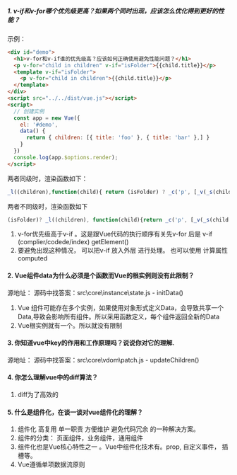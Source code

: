##### 1. v-if和v-for哪个优先级更高？如果两个同时出现，应该怎么优化得到更好的性能？
示例：
```html
<div id="demo">
  <h1>v-for和v-if谁的优先级高？应该如何正确使用避免性能问题？</h1>
  <p v-for="child in children" v-if="isFolder">{{child.title}}</p>
  <template v-if="isFolder">
    <p v-for="child in children">{{child.title}}</p>
  </template>
</div>
<script src="../../dist/vue.js"></script>
<script>
  // 创建实例
  const app = new Vue({
    el: '#demo',
    data() { 
      return { children: [{ title: 'foo' }, { title: 'bar' },] } 
    }
  })
  console.log(app.$options.render); 
</script>

```
两者同级时，渲染函数如下：
```js
_l((children),function(child){ return (isFolder) ? _c('p', [_v(_s(child.title))]) : _e() })
```
两者不同级时，渲染函数如下
```js
(isFolder)? _l((children), function(child){return _c('p', [_v(_s(child.title))])})
```

1. v-for优先级高于v-if 。这是跟Vue代码的执行顺序有关先v-for 后是 v-if (complier/codede/index) getElement()
2. 要避免出现这种情况， 可以把v-if 放入外层 进行处理。 也可以使用 计算属性computed

#### 2. Vue组件data为什么必须是个函数而Vue的根实例则没有此限制？
源地址：
 源码中找答案：src\core\instance\state.js - initData()
1. Vue 组件可能存在多个实例，如果使用对象形式定义Data，会导致共享一个Data,导致会影响所有组件。所以采用函数定义，每个组件返回全新的Data
2. Vue根实例就有一个。所以就没有限制

#### 3. 你知道vue中key的作用和工作原理吗？说说你对它的理解.
源地址：
 源码中找答案：src\core\vdom\patch.js - updateChildren()

#### 4. 你怎么理解vue中的diff算法？

1. diff为了高效的 

#### 5. 什么是组件化，在谈一谈对vue组件化的理解？

1. 组件化 高复用 单一职责 方便维护 避免代码冗余 的一种解决方案。
2. 组件的分类： 页面组件，业务组件，通用组件
3. 组件化也是Vue核心特性之一 。Vue中组件化技术有。prop, 自定义事件， 插槽等。 
4. Vue遵循单项数据流原则

